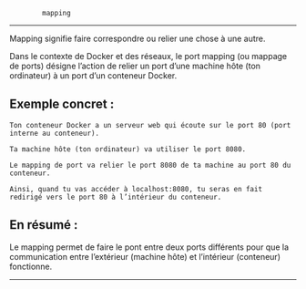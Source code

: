 			mapping
************************************************************************************

Mapping signifie faire correspondre ou relier une chose à une autre.

Dans le contexte de Docker et des réseaux, le port mapping (ou mappage de ports) désigne l’action de relier un port d’une machine hôte 
(ton ordinateur) à un port d’un conteneur Docker.

Exemple concret :
-----------------

    Ton conteneur Docker a un serveur web qui écoute sur le port 80 (port interne au conteneur).

    Ta machine hôte (ton ordinateur) va utiliser le port 8080.

    Le mapping de port va relier le port 8080 de ta machine au port 80 du conteneur.

    Ainsi, quand tu vas accéder à localhost:8080, tu seras en fait redirigé vers le port 80 à l’intérieur du conteneur.

En résumé :
-----------

Le mapping permet de faire le pont entre deux ports différents pour que la communication entre l’extérieur (machine hôte) et l’intérieur (conteneur) fonctionne.

**********************************************************************************************************
